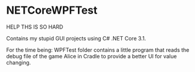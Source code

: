 # NETCoreWPFTest
HELP THS IS SO HARD

Contains my stupid GUI projects using C# .NET Core 3.1.

For the time being:
WPFTest folder contains a little program that reads the debug file of the game Alice in Cradle to provide a better UI for value changing.
